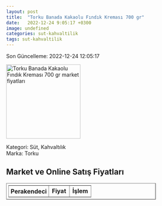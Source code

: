 ```yaml
---
layout: post
title:  "Torku Banada Kakaolu Fındık Kreması 700 gr"
date:   2022-12-24 9:05:17 +0300
image: undefined
categories: sut-kahvaltilik
tags: sut-kahvaltilik
---
```


Son Güncelleme: 2022-12-24 12:05:17

<img src="undefined" width="200" alt="Torku Banada Kakaolu Fındık Kreması 700 gr market fiyatları" />

Kategori: Süt, Kahvaltılık
<br />
Marka: Torku

<h2>Market ve Online Satış Fiyatları</h2>

<table border="1" style="padding: 5px;width:80%;">
  <tr>
    <td style="padding: 5px;"><strong>Perakendeci</strong></td>
    <td><strong>Fiyat</strong></td>
    <td><strong>İşlem</strong></td>
  </tr>
  
</table>

